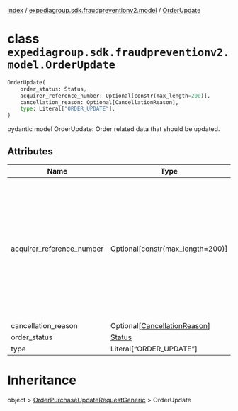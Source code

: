 [index](index.md) /
[expediagroup.sdk.fraudpreventionv2.model](expediagroup.sdk.fraudpreventionv2.model.md)
/ [OrderUpdate](OrderUpdate.md)

# class `expediagroup.sdk.fraudpreventionv2.model.OrderUpdate`

```python
OrderUpdate(
    order_status: Status,
    acquirer_reference_number: Optional[constr(max_length=200)],
    cancellation_reason: Optional[CancellationReason],
    type: Literal["ORDER_UPDATE"],
)
```

pydantic model OrderUpdate: Order related data that should be updated.

## Attributes

| Name                      | Type                                                    | Required | Description                                                                                                                                                                                                                                                                                                                                                                                        |
| ------------------------- | ------------------------------------------------------- | -------- | -------------------------------------------------------------------------------------------------------------------------------------------------------------------------------------------------------------------------------------------------------------------------------------------------------------------------------------------------------------------------------------------------- |
| acquirer_reference_number | Optional\[constr(max_length=200)\]                      | False    | A unique number that tags a credit or debit card transaction when it goes from the merchant’s bank through to the cardholder’s bank.<br/>`acquirer_reference_number` is a required field only if `order_status` = `COMPLETED`<br/>Typically, merchants can get this number from their payment processors.<br/>This number is used when dealing with disputes/chargebacks on original transactions. |
| cancellation_reason       | Optional\[[CancellationReason](CancellationReason.md)\] | False    | …                                                                                                                                                                                                                                                                                                                                                                                                  |
| order_status              | [Status](Status.md)                                     | True     | …                                                                                                                                                                                                                                                                                                                                                                                                  |
| type                      | Literal\[“ORDER_UPDATE”\]                               | True     | …                                                                                                                                                                                                                                                                                                                                                                                                  |

# Inheritance

object >
[OrderPurchaseUpdateRequestGeneric](OrderPurchaseUpdateRequestGeneric.md)
\> OrderUpdate
